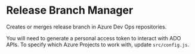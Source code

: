 # Release Branch Manager

Creates or merges release branch in Azure Dev Ops repositories.

You will need to generate a personal access token to interact with ADO APIs. To specify which Azure Projects to work with, update `src/config.js`.
